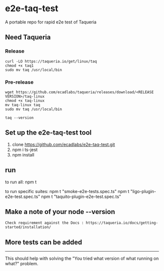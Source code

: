 # e2e-taq-test
A portable repo for rapid e2e test of Taqueria

## Need Taqueria
### Release
```
curl -LO https://taqueria.io/get/linux/taq
chmod +x taq1
sudo mv taq /usr/local/bin
```
### Pre-release
```
wget https://github.com/ecadlabs/taqueria/releases/download/<RELEASE VERSION>/taq-linux
chmod +x taq-linux
mv taq-linux taq
sudo mv taq /usr/local/bin

taq --version
```
## Set up the e2e-taq-test tool

1. clone https://github.com/ecadlabs/e2e-taq-test.git
2. npm i ts-jest
3. npm install

## run

to run all: 
npm t

to run specific suites:
npm t "smoke-e2e-tests.spec.ts"
npm t "ligo-plugin-e2e-test.spec.ts"
npm t "taquito-plugin-e2e-test.spec.ts"

## Make a note of your node --version
    Check requirement against the Docs : https://taqueria.io/docs/getting-started/installation/
## More tests can be added
---
This should help with solving the "You tried what version of what running on what?" problem.
